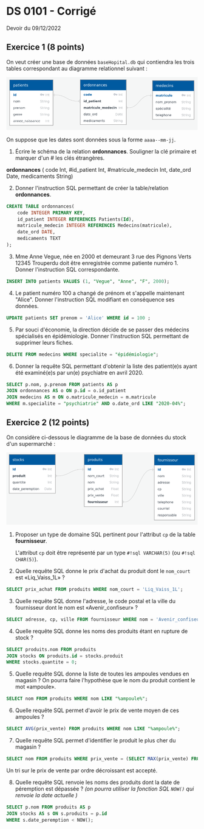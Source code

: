 # DS 0101 - Corrigé

Devoir du 09/12/2022

## Exercice 1 (8 points)

On veut créer une base de données ```baseHopital.db```  qui contiendra les trois tables correspondant au diagramme relationnel suivant :

![](../images/diag_ex1_b.png)

On suppose que les dates sont données sous la forme ```aaaa--mm-jj```.



1. Écrire le schéma de la relation **ordonnances**. Souligner la clé primaire et  marquer d'un # les clés étrangères.

**ordonnances** (<span class="cle_primaire"> code Int</span>, #id_patient Int, #matricule_medecin Int, date_ord Date, medicaments String)

2. Donner l'instruction SQL permettant de créer la table/relation **ordonnances**.
```sql
CREATE TABLE ordonnances(
	code INTEGER PRIMARY KEY,
	id_patient INTEGER REFERENCES Patients(Id),
	matricule_medecin INTEGER REFERENCES Medecins(matricule),
	date_ord DATE,
	medicaments TEXT
);
```

3. Mme Anne Vegue, née en 2000 et demeurant 3 rue des Pignons Verts 12345 Trouperdu doit être enregistrée comme patiente numéro 1. Donner l'instruction SQL correspondante.
```sql
INSERT INTO patients VALUES (1, "Vegue", "Anne", "F", 2000);
```

4. Le patient numéro 100 a changé de prénom et s'appelle maintenant "Alice". Donner l'instruction SQL modifiant en conséquence ses données.
```sql
UPDATE patients SET prenom = 'Alice' WHERE id = 100 ;
```

5. Par souci d'économie, la direction décide de se passer des médecins spécialisés en épidémiologie. Donner l'instruction SQL permettant de supprimer leurs fiches.
```sql
DELETE FROM medecins WHERE specialite = "épidémiologie";
```

6. Donner la requête SQL permettant d'obtenir la liste des patient(e)s ayant été examiné(e)s par un(e) psychiatre en avril 2020.
```sql
SELECT p.nom, p.prenom FROM patients AS p
JOIN ordonnances AS o ON p.id = o.id_patient
JOIN medecins AS m ON o.matricule_medecin = m.matricule
WHERE m.specialite = "psychiatrie" AND o.date_ord LIKE "2020-04%";
```

## Exercice 2 (12 points)

On considère ci-dessous le diagramme de la base de données du stock d'un supermarché :

![](../images/diag_ex2_b.png)

1. Proposer un type de domaine SQL pertinent pour l'attribut `cp`  de la table **fournisseur**.

	L'attribut `cp` doit être représenté par un type `#!sql VARCHAR(5)` (ou `#!sql CHAR(5)`).

2. Quelle requête SQL donne le prix d'achat du produit dont le ```nom_court``` est «Liq_Vaiss_1L» ?
```sql
SELECT prix_achat FROM produits WHERE nom_court = 'Liq_Vaiss_1L';
```

3. Quelle requête SQL donne l'adresse, le code postal et la ville du fournisseur dont le nom est «Avenir_confiseur» ?
```sql
SELECT adresse, cp, ville FROM fournisseur WHERE nom = 'Avenir_confiseur';
```

4. Quelle requête SQL donne les noms des produits étant en rupture de stock ?
```sql
SELECT produits.nom FROM produits
JOIN stocks ON produits.id = stocks.produit
WHERE stocks.quantite = 0;
```

5. Quelle requête SQL donne la liste de toutes les ampoules vendues en magasin ? On pourra faire l'hypothèse que le nom du produit contient le mot «ampoule».
```sql
SELECT nom FROM produits WHERE nom LIKE "%ampoule%";
```

6. Quelle requête SQL permet d'avoir le prix de vente moyen de ces ampoules ?
```sql
SELECT AVG(prix_vente) FROM produits WHERE nom LIKE "%ampoule%";
```

7. Quelle requête SQL permet d'identifier le produit le plus cher du magasin ?
```sql
SELECT nom FROM produits WHERE prix_vente = (SELECT MAX(prix_vente) FROM produits);
```
Un tri sur le prix de vente par ordre décroissant est accepté.

8. Quelle requête SQL renvoie les noms des produits dont la date de péremption est dépassée ? _(on pourra utiliser la fonction SQL `NOW()`  qui renvoie la date actuelle )_

```sql
SELECT p.nom FROM produits AS p
JOIN stocks AS s ON s.produits = p.id
WHERE s.date_peremption < NOW();
```